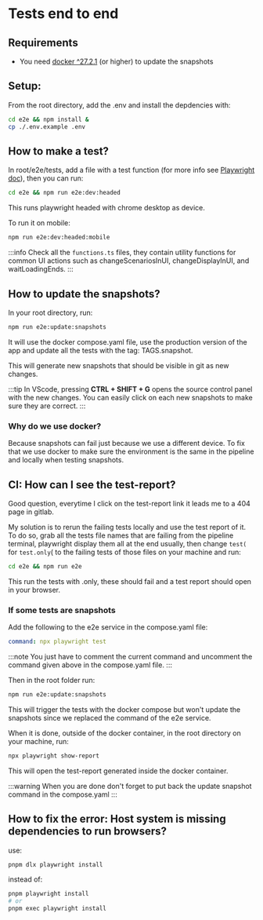 # Tests end to end

## Requirements

- You need [docker ^27.2.1](https://www.docker.com/) (or higher) to update the snapshots

## Setup:

From the root directory, add the .env and install the depdencies with:

```bash
cd e2e && npm install &
cp ./.env.example .env
```

## How to make a test?

In root/e2e/tests, add a file with a test function (for more info see [Playwright doc](https://playwright.dev/docs/intro)), then you can run:

```bash
cd e2e && npm run e2e:dev:headed
```

This runs playwright headed with chrome desktop as device.

To run it on mobile:

```bash
npm run e2e:dev:headed:mobile
```

:::info
Check all the `functions.ts` files, they contain utility functions for common UI actions such as changeScenariosInUI, changeDisplayInUI, and waitLoadingEnds.
:::

## How to update the snapshots?

In your root directory, run:

```bash
npm run e2e:update:snapshots
```

It will use the docker compose.yaml file, use the production version of the app and update all the tests with the tag: TAGS.snapshot.

This will generate new snapshots that should be visible in git as new changes.

:::tip
In VScode, pressing **CTRL + SHIFT + G** opens the source control panel with the new changes. You can easily click on each new snapshots to make sure they are correct.
:::

### Why do we use docker?

Because snapshots can fail just because we use a different device. To fix that we use docker to make sure the environment is the same in the pipeline and locally when testing snapshots.

## CI: How can I see the test-report?

Good question, everytime I click on the test-report link it leads me to a 404 page in gitlab.

My solution is to rerun the failing tests locally and use the test report of it. To do so, grab all the tests file names that are failing from the pipeline terminal, playwright display them all at the end usually, then change `test(` for `test.only`( to the failing tests of those files on your machine and run:

```bash
cd e2e && npm run e2e
```

This run the tests with .only, these should fail and a test report should open in your browser.

### If some tests are snapshots

Add the following to the e2e service in the compose.yaml file:

```yaml
command: npx playwright test
```

:::note
You just have to comment the current command and uncomment the command given above in the compose.yaml file.
:::

Then in the root folder run:

```bash
npm run e2e:update:snapshots
```

This will trigger the tests with the docker compose but won't update the snapshots since we replaced the command of the e2e service.

When it is done, outside of the docker container, in the root directory on your machine, run:

```bash
npx playwright show-report
```

This will open the test-report generated inside the docker container.

:::warning
When you are done don't forget to put back the update snapshot command in the compose.yaml
:::


## How to fix the error: Host system is missing dependencies to run browsers?

use:

```bash
pnpm dlx playwright install
```

instead of:

```bash
pnpm playwright install
# or
pnpm exec playwright install
```
